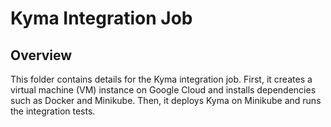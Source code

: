 # Kyma Integration Job

## Overview

This folder contains details for the Kyma integration job. First, it creates a virtual machine (VM) instance on Google Cloud and installs dependencies such as Docker and Minikube. Then, it deploys Kyma on Minikube and runs the integration tests.